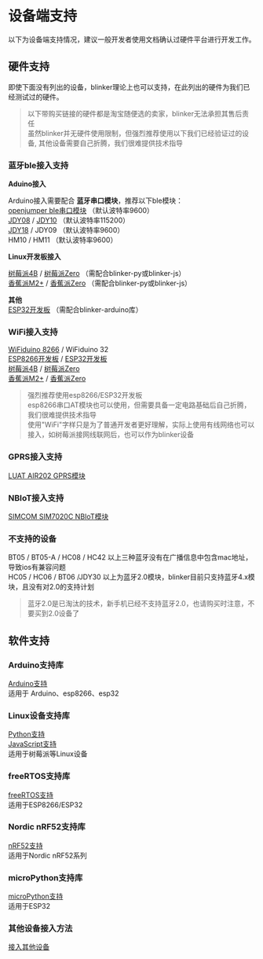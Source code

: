 # 设备端支持  
以下为设备端支持情况，建议一般开发者使用文档确认过硬件平台进行开发工作。  

## 硬件支持  

即使下面没有列出的设备，blinker理论上也可以支持，在此列出的硬件为我们已经测试过的硬件。  

> 以下带购买链接的硬件都是淘宝随便选的卖家，blinker无法承担其售后责任  
> 虽然blinker并无硬件使用限制，但强烈推荐使用以下我们已经验证过的设备, 其他设备需要自己折腾，我们很难提供技术指导  

### 蓝牙ble接入支持  

**Aduino接入**  

Arduino接入需要配合 **蓝牙串口模块**，推荐以下ble模块：  
[openjumper ble串口模块](https://item.taobao.com/item.htm?id=39931053379) （默认波特率9600）  
[JDY08](https://s.click.taobao.com/AQdKmxu) / [JDY10](https://s.click.taobao.com/EHiKmxu) （默认波特率115200）  
[JDY18](https://s.click.taobao.com/V5iKmxu) / JDY09 （默认波特率9600）  
HM10 / HM11 （默认波特率9600）  

**Linux开发板接入**  

[树莓派4B](https://s.click.taobao.com/vjp5nxu) / [树莓派Zero](https://s.click.taobao.com/QoYLmxu) （需配合blinker-py或blinker-js）  
[香蕉派M2+](https://s.click.taobao.com/RAdLmxu) / [香蕉派Zero](https://s.click.taobao.com/yMf5nxu) （需配合blinker-py或blinker-js）  

**其他**  
[ESP32开发板](https://s.click.taobao.com/HQyLmxu) （需配合blinker-arduino库）  

### WiFi接入支持  

[WiFiduino 8266](https://s.click.taobao.com/SFJMmxu) / WiFiduino 32  
[ESP8266开发板](https://s.click.taobao.com/rxtLmxu) / [ESP32开发板](https://s.click.taobao.com/HQyLmxu)  
[树莓派4B](https://s.click.taobao.com/vjp5nxu) / [树莓派Zero](https://s.click.taobao.com/QoYLmxu)  
[香蕉派M2+](https://s.click.taobao.com/RAdLmxu) / [香蕉派Zero](https://s.click.taobao.com/yMf5nxu)  

> 强烈推荐使用esp8266/ESP32开发板  
> esp8266串口AT模块也可以使用，但需要具备一定电路基础后自己折腾，我们很难提供技术指导  
> 使用"WiFi"字样只是为了普通开发者更好理解，实际上使用有线网络也可以接入，如树莓派接网线联网后，也可以作为blinker设备  

### GPRS接入支持

[LUAT AIR202 GPRS模块](https://item.taobao.com/item.htm?spm=a1z10.5-c.w4002-21310221667.30.607e7118n1Izsw&id=556521401934)  

### NBIoT接入支持

[SIMCOM SIM7020C NBIoT模块](https://s.click.taobao.com/WTV4nxu)  

### 不支持的设备  

BT05 / BT05-A / HC08  / HC42  以上三种蓝牙没有在广播信息中包含mac地址，导致ios有兼容问题  
HC05 / HC06 / BT06 /JDY30  以上为蓝牙2.0模块，blinker目前只支持蓝牙4.x模块，且没有对2.0的支持计划  

> 蓝牙2.0是已淘汰的技术，新手机已经不支持蓝牙2.0，也请购买时注意，不要买到2.0设备了  


## 软件支持  

### Arduino支持库  
[Arduino支持](https://diandeng.tech/doc/arduino-support)  
适用于 Arduino、esp8266、esp32  

### Linux设备支持库  
[Python支持](https://diandeng.tech/doc/python-support)  
[JavaScript支持](https://diandeng.tech/doc/javascript-support)  
适用于树莓派等Linux设备  

### freeRTOS支持库  
[freeRTOS支持](https://diandeng.tech/doc/freertos-support)  
适用于ESP8266/ESP32  

### Nordic nRF52支持库  
[nRF52支持](https://diandeng.tech/doc/nordic-support)  
适用于Nordic nRF52系列  

### microPython支持库  
[microPython支持](https://diandeng.tech/doc/mpy-support)  
适用于ESP32  

### 其他设备接入方法  
[接入其他设备](https://diandeng.tech/doc/more-support)
